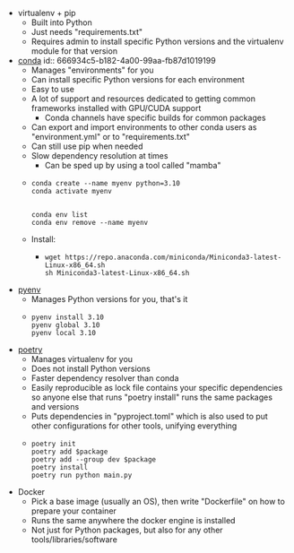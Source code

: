 - virtualenv + pip
	- Built into Python
	- Just needs "requirements.txt"
	- Requires admin to install specific Python versions and the virtualenv module for that version
- [conda](https://docs.anaconda.com/free/miniconda/miniconda-install/)
  id:: 666934c5-b182-4a00-99aa-fb87d1019199
	- Manages "environments" for you
	- Can install specific Python versions for each environment
	- Easy to use
	- A lot of support and resources dedicated to getting common frameworks installed with GPU/CUDA support
		- Conda channels have specific builds for common packages
	- Can export and import environments to other conda users as "environment.yml" or to "requirements.txt"
	- Can still use pip when needed
	- Slow dependency resolution at times
		- Can be sped up by using a tool called "mamba"
	- ```
	  conda create --name myenv python=3.10
	  conda activate myenv
	  
	  
	  conda env list
	  conda env remove --name myenv
	  ```
	- Install:
		- ```
		  wget https://repo.anaconda.com/miniconda/Miniconda3-latest-Linux-x86_64.sh
		  sh Miniconda3-latest-Linux-x86_64.sh
		  ```
- [pyenv](https://github.com/pyenv/pyenv)
	- Manages Python versions for you, that's it
	- ```
	  pyenv install 3.10
	  pyenv global 3.10
	  pyenv local 3.10
	  ```
- [poetry](https://python-poetry.org/docs/)
	- Manages virtualenv for you
	- Does not install Python versions
	- Faster dependency resolver than conda
	- Easily reproducible as lock file contains your specific dependencies so anyone else that runs "poetry install" runs the same packages and versions
	- Puts dependencies in "pyproject.toml" which is also used to put other configurations for other tools, unifying everything
	- ```
	  poetry init
	  poetry add $package
	  poetry add --group dev $package
	  poetry install
	  poetry run python main.py
	  ```
- Docker
	- Pick a base image (usually an OS), then write "Dockerfile" on how to prepare your container
	- Runs the same anywhere the docker engine is installed
	- Not just for Python packages, but also for any other tools/libraries/software